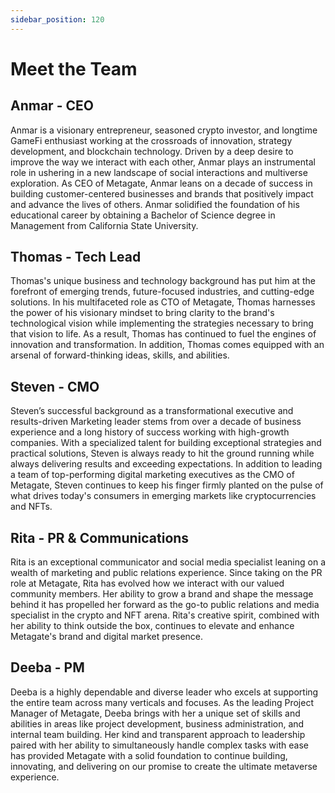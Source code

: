 ```yaml
---
sidebar_position: 120
---
```


# Meet the Team

## Anmar - CEO

Anmar is a visionary entrepreneur, seasoned crypto investor, and longtime GameFi enthusiast working at the crossroads of innovation, strategy development, and blockchain technology. Driven by a deep desire to improve the way we interact with each other, Anmar plays an instrumental role in ushering in a new landscape of social interactions and multiverse exploration. As CEO of Metagate, Anmar leans on a decade of success in building customer-centered businesses and brands that positively impact and advance the lives of others. Anmar solidified the foundation of his educational career by obtaining a Bachelor of Science degree in Management from California State University.

## Thomas - Tech Lead

Thomas's unique business and technology background has put him at the forefront of emerging trends, future-focused industries, and cutting-edge solutions. In his multifaceted role as CTO of Metagate, Thomas harnesses the power of his visionary mindset to bring clarity to the brand's technological vision while implementing the strategies necessary to bring that vision to life. As a result, Thomas has continued to fuel the engines of innovation and transformation. In addition, Thomas comes equipped with an arsenal of forward-thinking ideas, skills, and abilities.

## Steven - CMO

Steven’s successful background as a transformational executive and results-driven Marketing leader stems from over a decade of business experience and a long history of success working with high-growth companies. With a specialized talent for building exceptional strategies and practical solutions, Steven is always ready to hit the ground running while always delivering results and exceeding expectations. In addition to leading a team of top-performing digital marketing executives as the CMO of Metagate, Steven continues to keep his finger firmly planted on the pulse of what drives today's consumers in emerging markets like cryptocurrencies and NFTs.

## Rita - PR & Communications

Rita is an exceptional communicator and social media specialist leaning on a wealth of marketing and public relations experience. Since taking on the PR role at Metagate, Rita has evolved how we interact with our valued community members. Her ability to grow a brand and shape the message behind it has propelled her forward as the go-to public relations and media specialist in the crypto and NFT arena. Rita's creative spirit, combined with her ability to think outside the box, continues to elevate and enhance Metagate's brand and digital market presence.

## Deeba - PM

Deeba is a highly dependable and diverse leader who excels at supporting the entire team across many verticals and focuses. As the leading Project Manager of Metagate, Deeba brings with her a unique set of skills and abilities in areas like project development, business administration, and internal team building. Her kind and transparent approach to leadership paired with her ability to simultaneously handle complex tasks with ease has provided Metagate with a solid foundation to continue building, innovating, and delivering on our promise to create the ultimate metaverse experience.
